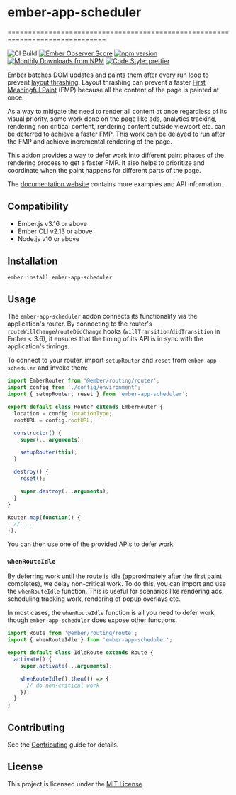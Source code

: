 # ember-app-scheduler
==============================================================================

![CI Build](https://github.com/ember-app-scheduler/ember-app-scheduler/workflows/CI%20Build/badge.svg)
[![Ember Observer Score](https://emberobserver.com/badges/ember-app-scheduler.svg)](https://emberobserver.com/addons/ember-app-scheduler)
[![npm version](https://badge.fury.io/js/ember-app-scheduler.svg)](https://badge.fury.io/js/ember-app-scheduler)
[![Monthly Downloads from NPM](https://img.shields.io/npm/dm/ember-app-scheduler.svg?style=flat-square)](https://www.npmjs.com/package/ember-app-scheduler)
[![Code Style: prettier](https://img.shields.io/badge/code_style-prettier-ff69b4.svg?style=flat-square)](#badge)

Ember batches DOM updates and paints them after every run loop to prevent [layout thrashing](https://developers.google.com/web/fundamentals/performance/rendering/avoid-large-complex-layouts-and-layout-thrashing). Layout thrashing can prevent a faster [First Meaningful Paint](https://docs.google.com/document/d/1BR94tJdZLsin5poeet0XoTW60M0SjvOJQttKT-JK8HI/view) (FMP) because all the content of the page is painted at once.

As a way to mitigate the need to render all content at once regardless of its visual priority, some work done on the page like ads, analytics tracking, rendering non critical content, rendering content outside viewport etc. can be deferred to achieve a faster FMP. This work can be delayed to run after the FMP and achieve incremental rendering of the page.

This addon provides a way to defer work into different paint phases of the rendering process to get a faster FMP. It also helps to prioritize and coordinate when the paint happens for different parts of the page.

The [documentation website](https://ember-app-scheduler.github.io/ember-app-scheduler/) contains more examples and API information.


Compatibility
------------------------------------------------------------------------------

* Ember.js v3.16 or above
* Ember CLI v2.13 or above
* Node.js v10 or above


Installation
------------------------------------------------------------------------------

```
ember install ember-app-scheduler
```


Usage
------------------------------------------------------------------------------

The `ember-app-scheduler` addon connects its functionality via the application's router. By connecting to the router's `routeWillChange`/`routeDidChange` hooks (`willTransition`/`didTransition` in Ember < 3.6), it ensures that the timing of its API is in sync with the application's timings.

To connect to your router, import `setupRouter` and `reset` from `ember-app-scheduler` and invoke them:

```javascript
import EmberRouter from '@ember/routing/router';
import config from './config/environment';
import { setupRouter, reset } from 'ember-app-scheduler';

export default class Router extends EmberRouter {
  location = config.locationType;
  rootURL = config.rootURL;

  constructor() {
    super(...arguments);

    setupRouter(this);
  }

  destroy() {
    reset();

    super.destroy(...arguments);
  }
}

Router.map(function() {
  // ...
});
```

You can then use one of the provided APIs to defer work.

### `whenRouteIdle`

By deferring work until the route is idle (approximately after the first paint completes), we delay non-critical work. To do this, you can import and use the `whenRouteIdle` function. This is useful for scenarios like rendering ads, scheduling tracking work, rendering of popup overlays etc.

In most cases, the `whenRouteIdle` function is all you need to defer work, though `ember-app-scheduler` does expose other functions.

```javascript
import Route from '@ember/routing/route';
import { whenRouteIdle } from 'ember-app-scheduler';

export default class IdleRoute extends Route {
  activate() {
    super.activate(...arguments);

    whenRouteIdle().then(() => {
      // do non-critical work
    });
  }
}
```

Contributing
------------------------------------------------------------------------------

See the [Contributing](CONTRIBUTING.md) guide for details.


License
------------------------------------------------------------------------------

This project is licensed under the [MIT License](LICENSE.md).
